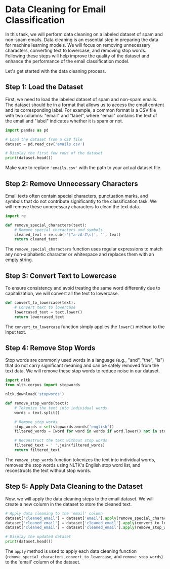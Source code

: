 # Data Cleaning for Email Classification

In this task, we will perform data cleaning on a labeled dataset of spam and non-spam emails. Data cleaning is an essential step in preparing the data for machine learning models. We will focus on removing unnecessary characters, converting text to lowercase, and removing stop words. Following these steps will help improve the quality of the dataset and enhance the performance of the email classification model.

Let's get started with the data cleaning process.

## Step 1: Load the Dataset

First, we need to load the labeled dataset of spam and non-spam emails. The dataset should be in a format that allows us to access the email content and its corresponding label. For example, a common format is a CSV file with two columns: "email" and "label", where "email" contains the text of the email and "label" indicates whether it is spam or not.

```python
import pandas as pd

# Load the dataset from a CSV file
dataset = pd.read_csv('emails.csv')

# Display the first few rows of the dataset
print(dataset.head())
```

Make sure to replace `'emails.csv'` with the path to your actual dataset file.

## Step 2: Remove Unnecessary Characters

Email texts often contain special characters, punctuation marks, and symbols that do not contribute significantly to the classification task. We will remove these unnecessary characters to clean the text data.

```python
import re

def remove_special_characters(text):
    # Remove special characters and symbols
    cleaned_text = re.sub(r'[^a-zA-Z\s]', '', text)
    return cleaned_text
```

The `remove_special_characters` function uses regular expressions to match any non-alphabetic character or whitespace and replaces them with an empty string.

## Step 3: Convert Text to Lowercase

To ensure consistency and avoid treating the same word differently due to capitalization, we will convert all the text to lowercase.

```python
def convert_to_lowercase(text):
    # Convert text to lowercase
    lowercased_text = text.lower()
    return lowercased_text
```

The `convert_to_lowercase` function simply applies the `lower()` method to the input text.

## Step 4: Remove Stop Words

Stop words are commonly used words in a language (e.g., "and", "the", "is") that do not carry significant meaning and can be safely removed from the text data. We will remove these stop words to reduce noise in our dataset.

```python
import nltk
from nltk.corpus import stopwords

nltk.download('stopwords')

def remove_stop_words(text):
    # Tokenize the text into individual words
    words = text.split()

    # Remove stop words
    stop_words = set(stopwords.words('english'))
    filtered_words = [word for word in words if word.lower() not in stop_words]

    # Reconstruct the text without stop words
    filtered_text = ' '.join(filtered_words)
    return filtered_text
```

The `remove_stop_words` function tokenizes the text into individual words, removes the stop words using NLTK's English stop word list, and reconstructs the text without stop words.

## Step 5: Apply Data Cleaning to the Dataset

Now, we will apply the data cleaning steps to the email dataset. We will create a new column in the dataset to store the cleaned text.

```python
# Apply data cleaning to the 'email' column
dataset['cleaned_email'] = dataset['email'].apply(remove_special_characters)
dataset['cleaned_email'] = dataset['cleaned_email'].apply(convert_to_lowercase)
dataset['cleaned_email'] = dataset['cleaned_email'].apply(remove_stop_words)

# Display the updated dataset
print(dataset.head())
```

The `apply` method is used to apply each data cleaning function (`remove_special_characters`, `convert_to_lowercase`, and `remove_stop_words`) to the 'email' column of the dataset.

